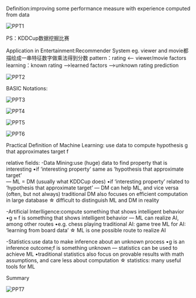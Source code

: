 Definition:improving some performance measure with experience computed from data

![PPT1](https://github.com/SicongLiang/Machine-Learning-Foundations---Mathematical-Foundations/blob/master/week1/3.JPG)

PS：KDDCup数据挖掘比赛

Application in Entertainment:Recommender System 
eg. viewer and movie都描绘成一串特征数字做乘法得到分数
pattern：rating <-- viewer/movie factors
learning：known rating
       -->learned factors
       -->unknown rating prediction
       
![PPT2](https://github.com/SicongLiang/Machine-Learning-Foundations---Mathematical-Foundations/blob/master/week1/4.JPG)

BASIC Notations:

![PPT3](https://github.com/SicongLiang/Machine-Learning-Foundations---Mathematical-Foundations/blob/master/week1/5.JPG)

![PPT4](https://github.com/SicongLiang/Machine-Learning-Foundations---Mathematical-Foundations/blob/master/week1/6.JPG)

![PPT5](https://github.com/SicongLiang/Machine-Learning-Foundations---Mathematical-Foundations/blob/master/week1/7.JPG)

![PPT6](https://github.com/SicongLiang/Machine-Learning-Foundations---Mathematical-Foundations/blob/master/week1/8.JPG)

Practical Definition of Machine Learning: use data to compute hypothesis g that approximates target f

relative fields:
    -Data Mining:use (huge) data to find property that is interesting
      •if ‘interesting property’ same as ‘hypothesis that approximate target’  
        — ML = DM (usually what KDDCup does)
      •if ‘interesting property’ related to ‘hypothesis that approximate target’
        — DM can help ML, and vice versa (often, but not always)
      traditional DM also focuses on efficient computation in large database
 ☆ difficult to distinguish ML and DM in reality 

   -Artificial Interlligence:compute something that shows intelligent behavior
     •g ≈ f is something that shows intelligent behavior
       — ML can realize AI, among other routes
     •e.g. chess playing
       traditional AI: game tree
       ML for AI: ‘learning from board data’
☆ ML is one possible route to realize AI

   -Statistics:use data to make inference about an unknown process
     •g is an inference outcome;f is something unknown
       — statistics can be used to achieve ML
     •traditional statistics also focus on provable results with math assumptions, and care less about computation
☆ statistics: many useful tools for ML

Summary

![PPT7](https://github.com/SicongLiang/Machine-Learning-Foundations---Mathematical-Foundations/blob/master/week1/9.JPG)

